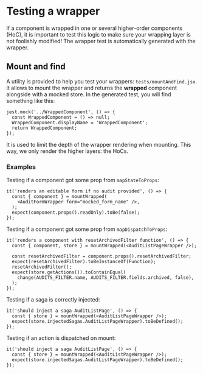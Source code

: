 # Testing a wrapper

If a component is wrapped in one or several higher-order components (HoC), it is important to test this logic to make sure your wrapping layer is not foolishly modified!
The wrapper test is automatically generated with the wrapper.

## Mount and find

A utility is provided to help you test your wrappers: `tests/mountAndFind.jsx`. It allows to mount the wrapper and returns the **wrapped** component alongside with a mocked store.
In the generated test, you will find something like this:

```
jest.mock('../WrappedComponent', () => {
  const WrappedComponent = () => null;
  WrappedComponent.displayName = 'WrappedComponent';
  return WrappedComponent;
});
```
It is used to limit the depth of the wrapper rendering when mounting. This way, we only render the higher layers: the HoCs.


### Examples

Testing if a component got some prop from `mapStateToProps`:
```
it('renders an editable form if no audit provided', () => {
  const { component } = mountWrapped(
    <AuditFormWrapper form="mocked_form_name" />,
  );
  expect(component.props().readOnly).toBe(false);
});
```

Testing if a component got some prop from `mapDispatchToProps`:
```
it('renders a component with resetArchivedFilter function', () => {
  const { component, store } = mountWrapped(<AuditListPageWrapper />);

  const resetArchivedFilter = component.props().resetArchivedFilter;
  expect(resetArchivedFilter).toBeInstanceOf(Function);
  resetArchivedFilter();
  expect(store.getActions()).toContainEqual(
    change(AUDITS_FILTER.name, AUDITS_FILTER.fields.archived, false),
  );
});
```

Testing if a saga is correctly injected:
```
it('should inject a saga AuditListPage', () => {
  const { store } = mountWrapped(<AuditListPageWrapper />);
  expect(store.injectedSagas.AuditListPageWrapper).toBeDefined();
});
```

Testing if an action is dispatched on mount:
```
it('should inject a saga AuditListPage', () => {
  const { store } = mountWrapped(<AuditListPageWrapper />);
  expect(store.injectedSagas.AuditListPageWrapper).toBeDefined();
});
```
